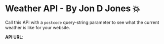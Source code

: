 # Weather API - By Jon D Jones 💥

Call this API with a `postcode` query-string parameter to see what the current weather is like for your website.

**API URL**:


